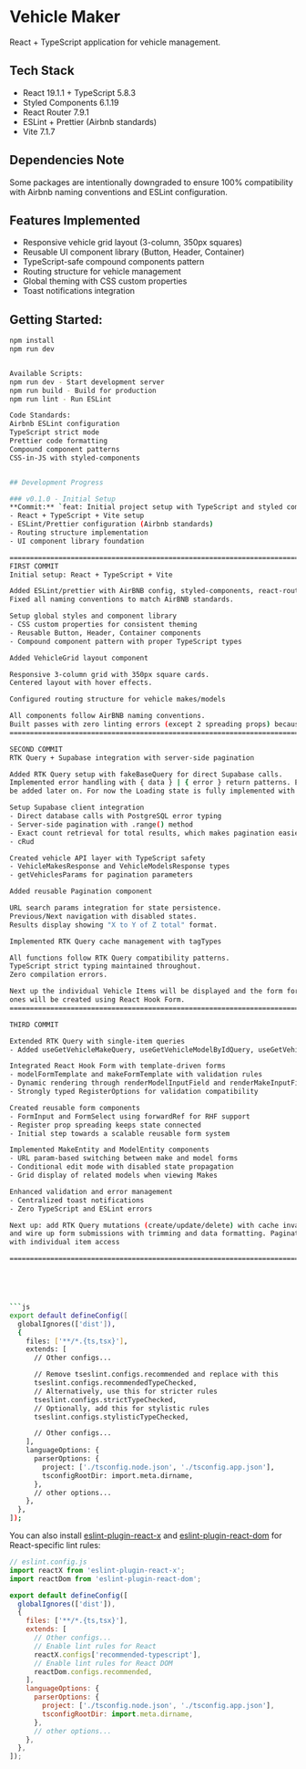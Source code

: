 # Vehicle Maker

React + TypeScript application for vehicle management.

## Tech Stack

- React 19.1.1 + TypeScript 5.8.3
- Styled Components 6.1.19
- React Router 7.9.1
- ESLint + Prettier (Airbnb standards)
- Vite 7.1.7

## Dependencies Note

Some packages are intentionally downgraded to ensure 100% compatibility with Airbnb naming conventions and ESLint configuration.

## Features Implemented

- Responsive vehicle grid layout (3-column, 350px squares)
- Reusable UI component library (Button, Header, Container)
- TypeScript-safe compound components pattern
- Routing structure for vehicle management
- Global theming with CSS custom properties
- Toast notifications integration

## Getting Started:

````bash
npm install
npm run dev


Available Scripts:
npm run dev - Start development server
npm run build - Build for production
npm run lint - Run ESLint

Code Standards:
Airbnb ESLint configuration
TypeScript strict mode
Prettier code formatting
Compound component patterns
CSS-in-JS with styled-components


## Development Progress

### v0.1.0 - Initial Setup
**Commit:** `feat: Initial project setup with TypeScript and styled component library`
- React + TypeScript + Vite setup
- ESLint/Prettier configuration (Airbnb standards)
- Routing structure implementation
- UI component library foundation

============================================================================================
FIRST COMMIT
Initial setup: React + TypeScript + Vite

Added ESLint/prettier with AirBNB config, styled-components, react-router.
Fixed all naming conventions to match AirBNB standards.

Setup global styles and component library
- CSS custom properties for consistent theming
- Reusable Button, Header, Container components
- Compound component pattern with proper TypeScript types

Added VehicleGrid layout component

Responsive 3-column grid with 350px square cards.
Centered layout with hover effects.

Configured routing structure for vehicle makes/models

All components follow AirBNB naming conventions.
Built passes with zero linting errors (except 2 spreading props) because I used the fallback older versions of everything.
============================================================================================

SECOND COMMIT
RTK Query + Supabase integration with server-side pagination

Added RTK Query setup with fakeBaseQuery for direct Supabase calls.
Implemented error handling with { data } | { error } return patterns. Error Component will
be added later on. For now the Loading state is fully implemented with a Spinner.

Setup Supabase client integration
- Direct database calls with PostgreSQL error typing
- Server-side pagination with .range() method
- Exact count retrieval for total results, which makes pagination easier.
- cRud

Created vehicle API layer with TypeScript safety
- VehicleMakesResponse and VehicleModelsResponse types
- getVehiclesParams for pagination parameters

Added reusable Pagination component

URL search params integration for state persistence.
Previous/Next navigation with disabled states.
Results display showing "X to Y of Z total" format.

Implemented RTK Query cache management with tagTypes

All functions follow RTK Query compatibility patterns.
TypeScript strict typing maintained throughout.
Zero compilation errors.

Next up the individual Vehicle Items will be displayed and the form for editing the current
ones will be created using React Hook Form.
============================================================================================

THIRD COMMIT

Extended RTK Query with single-item queries
- Added useGetVehicleMakeQuery, useGetVehicleModelByIdQuery, useGetVehicleModelsByMakeQuery

Integrated React Hook Form with template-driven forms
- modelFormTemplate and makeFormTemplate with validation rules
- Dynamic rendering through renderModelInputField and renderMakeInputField
- Strongly typed RegisterOptions for validation compatibility

Created reusable form components
- FormInput and FormSelect using forwardRef for RHF support
- Register prop spreading keeps state connected
- Initial step towards a scalable reusable form system

Implemented MakeEntity and ModelEntity components
- URL param-based switching between make and model forms
- Conditional edit mode with disabled state propagation
- Grid display of related models when viewing Makes

Enhanced validation and error management
- Centralized toast notifications
- Zero TypeScript and ESLint errors

Next up: add RTK Query mutations (create/update/delete) with cache invalidation,
and wire up form submissions with trimming and data formatting. Pagination will be supported
with individual item access

============================================================================================





```js
export default defineConfig([
  globalIgnores(['dist']),
  {
    files: ['**/*.{ts,tsx}'],
    extends: [
      // Other configs...

      // Remove tseslint.configs.recommended and replace with this
      tseslint.configs.recommendedTypeChecked,
      // Alternatively, use this for stricter rules
      tseslint.configs.strictTypeChecked,
      // Optionally, add this for stylistic rules
      tseslint.configs.stylisticTypeChecked,

      // Other configs...
    ],
    languageOptions: {
      parserOptions: {
        project: ['./tsconfig.node.json', './tsconfig.app.json'],
        tsconfigRootDir: import.meta.dirname,
      },
      // other options...
    },
  },
]);
````

You can also install [eslint-plugin-react-x](https://github.com/Rel1cx/eslint-react/tree/main/packages/plugins/eslint-plugin-react-x) and [eslint-plugin-react-dom](https://github.com/Rel1cx/eslint-react/tree/main/packages/plugins/eslint-plugin-react-dom) for React-specific lint rules:

```js
// eslint.config.js
import reactX from 'eslint-plugin-react-x';
import reactDom from 'eslint-plugin-react-dom';

export default defineConfig([
  globalIgnores(['dist']),
  {
    files: ['**/*.{ts,tsx}'],
    extends: [
      // Other configs...
      // Enable lint rules for React
      reactX.configs['recommended-typescript'],
      // Enable lint rules for React DOM
      reactDom.configs.recommended,
    ],
    languageOptions: {
      parserOptions: {
        project: ['./tsconfig.node.json', './tsconfig.app.json'],
        tsconfigRootDir: import.meta.dirname,
      },
      // other options...
    },
  },
]);
```
